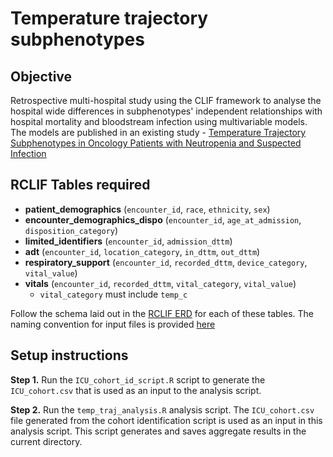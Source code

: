 # Temperature trajectory subphenotypes

## Objective
Retrospective multi-hospital study using the CLIF framework to analyse the hospital wide differences in subphenotypes' independent relationships with hospital mortality and bloodstream infection using multivariable models. The models are published in an existing study - [Temperature Trajectory Subphenotypes in Oncology Patients with Neutropenia and Suspected Infection](https://pubmed.ncbi.nlm.nih.gov/36449534/)

## RCLIF Tables required

* **patient_demographics** (`encounter_id`, `race`, `ethnicity`, `sex`)
* **encounter_demographics_dispo** (`encounter_id`, `age_at_admission`, `disposition_category`)
* **limited_identifiers** (`encounter_id`, `admission_dttm`)
* **adt** (`encounter_id`, `location_category`, `in_dttm`, `out_dttm`)
* **respiratory_support** (`encounter_id`, `recorded_dttm`, `device_category`, `vital_value`)
* **vitals** (`encounter_id`, `recorded_dttm`, `vital_category`, `vital_value`) 
    * `vital_category` must include  `temp_c`


Follow the schema laid out in the [RCLIF ERD](https://github.com/kaveriC/CLIF-1.0/tree/main/sample_RCLIF) for each of these tables. The naming convention for input files is provided [here](https://github.com/kaveriC/CLIF-1.0/tree/main/rclif)

## Setup instructions

**Step 1.** Run the `ICU_cohort_id_script.R` script to generate the `ICU_cohort.csv` that is used as an input to the analysis script.

**Step 2.** Run the `temp_traj_analysis.R` analysis script. The `ICU_cohort.csv` file generated from the cohort identification script is used as an input in this analysis script. This script generates and saves aggregate results in the current directory. 
